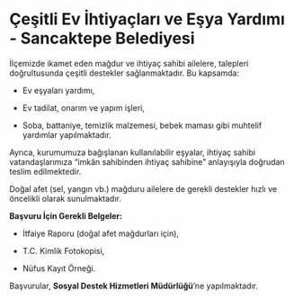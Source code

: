 # Çeşitli Ev İhtiyaçları ve Eşya Yardımı - Sancaktepe Belediyesi

İlçemizde ikamet eden mağdur ve ihtiyaç sahibi ailelere, talepleri doğrultusunda çeşitli destekler sağlanmaktadır. Bu kapsamda:

-   Ev eşyaları yardımı,  
    
-   Ev tadilat, onarım ve yapım işleri,  
    
-   Soba, battaniye, temizlik malzemesi, bebek maması gibi muhtelif yardımlar yapılmaktadır.  
    

Ayrıca, kurumumuza bağışlanan kullanılabilir eşyalar, ihtiyaç sahibi vatandaşlarımıza “imkân sahibinden ihtiyaç sahibine” anlayışıyla doğrudan teslim edilmektedir.

Doğal afet (sel, yangın vb.) mağduru ailelere de gerekli destekler hızlı ve öncelikli olarak sunulmaktadır.

**Başvuru İçin Gerekli Belgeler:**

-   İtfaiye Raporu (doğal afet mağdurları için),  
    
-   T.C. Kimlik Fotokopisi,  
    
-   Nüfus Kayıt Örneği.  
    

Başvurular, **Sosyal Destek Hizmetleri Müdürlüğü**’ne yapılmaktadır.
